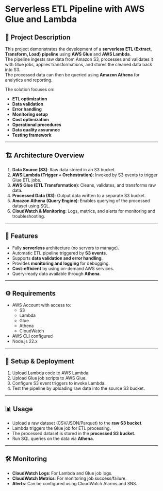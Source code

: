 # Serverless ETL Pipeline with AWS Glue and Lambda

## 📌 Project Description
This project demonstrates the development of a **serverless ETL (Extract, Transform, Load) pipeline** using **AWS Glue** and **AWS Lambda**.  
The pipeline ingests raw data from Amazon S3, processes and validates it with Glue jobs, applies transformations, and stores the cleaned data back into S3.  
The processed data can then be queried using **Amazon Athena** for analytics and reporting.  

The solution focuses on:
- **ETL optimization**
- **Data validation**
- **Error handling**
- **Monitoring setup**
- **Cost optimization**
- **Operational procedures**
- **Data quality assurance**
- **Testing framework**

---

## 🏗️ Architecture Overview
1. **Data Source (S3)**: Raw data stored in an S3 bucket.  
2. **AWS Lambda (Trigger + Orchestration)**: Invoked by S3 events to trigger Glue ETL jobs.  
3. **AWS Glue (ETL Transformation)**: Cleans, validates, and transforms raw data.  
4. **Processed Data (S3)**: Output data written to a separate S3 bucket.  
5. **Amazon Athena (Query Engine)**: Enables querying of the processed dataset using SQL.  
6. **CloudWatch & Monitoring**: Logs, metrics, and alerts for monitoring and troubleshooting.  

---

## 🚀 Features
- Fully **serverless** architecture (no servers to manage).  
- Automatic ETL pipeline triggered by **S3 events**.  
- Supports **data validation and error handling**.  
- Provides **monitoring and logging** for debugging.  
- **Cost-efficient** by using on-demand AWS services.  
- Query-ready data available through **Athena**.  

---

## ⚙️ Requirements
- AWS Account with access to:
  - S3
  - Lambda
  - Glue
  - Athena
  - CloudWatch
- AWS CLI configured  
- Node.js 22.x

---

## 🔧 Setup & Deployment
1. Upload Lambda code to AWS Lambda.
2. Upload Glue job scripts to AWS Glue.
3. Configure S3 event triggers to invoke Lambda.
4. Test the pipeline by uploading raw data into the source S3 bucket.

---

## 📊 Usage

* Upload a raw dataset (CSV/JSON/Parquet) to the **raw S3 bucket**.
* Lambda triggers the Glue job for ETL processing.
* The processed dataset is stored in the **processed S3 bucket**.
* Run SQL queries on the data via **Athena**.

---

## 🛠️ Monitoring

* **CloudWatch Logs**: For Lambda and Glue job logs.
* **CloudWatch Metrics**: For monitoring job success/failure.
* **Alerts**: Can be configured using CloudWatch Alarms and SNS.
